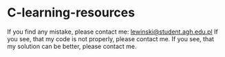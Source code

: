 # C-learning-resources

If you find any mistake, please contact me: lewinski@student.agh.edu.pl
If you see, that my code is not properly, please contact me.
If you see, that my solution can be better, please contact me.
